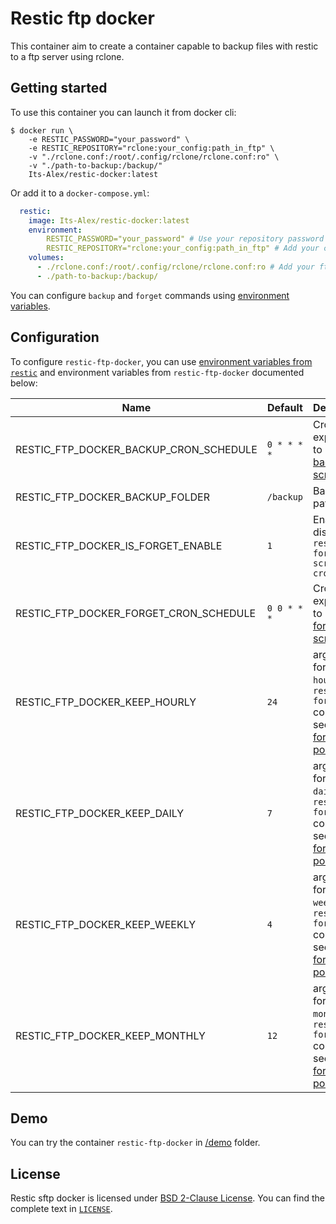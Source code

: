 # Restic ftp docker

This container aim to create a container capable to backup files with restic
to a ftp server using rclone.

## Getting started

To use this container you can launch it from docker cli:

```sh-session
$ docker run \
    -e RESTIC_PASSWORD="your_password" \
    -e RESTIC_REPOSITORY="rclone:your_config:path_in_ftp" \
    -v "./rclone.conf:/root/.config/rclone/rclone.conf:ro" \
    -v "./path-to-backup:/backup/"
    Its-Alex/restic-docker:latest
```

Or add it to a `docker-compose.yml`:

```yaml
  restic:
    image: Its-Alex/restic-docker:latest
    environment:
        RESTIC_PASSWORD="your_password" # Use your repository password
        RESTIC_REPOSITORY="rclone:your_config:path_in_ftp" # Add your config and path
    volumes:
      - ./rclone.conf:/root/.config/rclone/rclone.conf:ro # Add your ftp to rclone config file
      - ./path-to-backup:/backup/
```

You can configure `backup` and `forget` commands using
[environment variables](#configuration).

## Configuration

To configure `restic-ftp-docker`, you can use
[environment variables from `restic`](https://restic.readthedocs.io/en/latest/manual_rest.html)
and environment variables from `restic-ftp-docker` documented below:

| Name                                   | Default     | Description                                                                                                                                                                              |
| -------------------------------------- | ----------- | ---------------------------------------------------------------------------------------------------------------------------------------------------------------------------------------- |
| RESTIC_FTP_DOCKER_BACKUP_CRON_SCHEDULE | `0 * * * *` | Cron expression to launch [backup script](/backup.sh)                                                                                                                                    |
| RESTIC_FTP_DOCKER_BACKUP_FOLDER        | `/backup`   | Backup path                                                                                                                                                                              |
| RESTIC_FTP_DOCKER_IS_FORGET_ENABLE     | `1`         | Enable or disable `restic forget script in crontab`                                                                                                                                      |
| RESTIC_FTP_DOCKER_FORGET_CRON_SCHEDULE | `0 0 * * *` | Cron expression to launch [forget script](/forget.sh)                                                                                                                                    |
| RESTIC_FTP_DOCKER_KEEP_HOURLY          | `24`        | argument for `--keep-hourly` of `restic forget` command, see [restic forget policies](https://restic.readthedocs.io/en/latest/060_forget.html#removing-snapshots-according-to-a-policy)  |
| RESTIC_FTP_DOCKER_KEEP_DAILY           | `7`         | argument for `--keep-daily` of `restic forget` command, see [restic forget policies](https://restic.readthedocs.io/en/latest/060_forget.html#removing-snapshots-according-to-a-policy)   |
| RESTIC_FTP_DOCKER_KEEP_WEEKLY          | `4`         | argument for `--keep-weekly` of `restic forget` command, see [restic forget policies](https://restic.readthedocs.io/en/latest/060_forget.html#removing-snapshots-according-to-a-policy)  |
| RESTIC_FTP_DOCKER_KEEP_MONTHLY         | `12`        | argument for `--keep-monthly` of `restic forget` command, see [restic forget policies](https://restic.readthedocs.io/en/latest/060_forget.html#removing-snapshots-according-to-a-policy) |

## Demo

You can try the container `restic-ftp-docker` in [/demo](/demo/) folder.

## License

Restic sftp docker is licensed under [BSD 2-Clause License](https://opensource.org/licenses/BSD-2-Clause). You can find the
complete text in [`LICENSE`](LICENSE).
